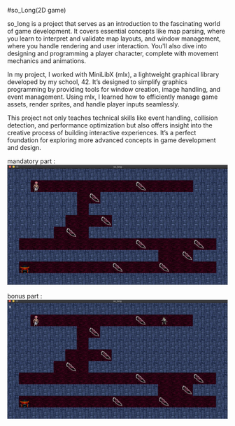 #so_Long(2D game)

so_long is a project that serves as an introduction to the fascinating world of game development. It covers essential concepts like map parsing, where you learn to interpret and validate map layouts, and window management, where you handle rendering and user interaction. You'll also dive into designing and programming a player character, complete with movement mechanics and animations.

In my project, I worked with MiniLibX (mlx), a lightweight graphical library developed by my school, 42. It’s designed to simplify graphics programming by providing tools for window creation, image handling, and event management. Using mlx, I learned how to efficiently manage game assets, render sprites, and handle player inputs seamlessly.

This project not only teaches technical skills like event handling, collision detection, and performance optimization but also offers insight into the creative process of building interactive experiences. It’s a perfect foundation for exploring more advanced concepts in game development and design.

mandatory part :
![image alt](https://github.com/iamreda01/so_long-2D-game-/blob/d2b6cc440e3f8a434855b81f165e7e09d345da3f/Screen%20Shot%202025-01-27%20at%2012.21.23%20PM.png)

bonus part :
![image alt](https://github.com/iamreda01/so_long-2D-game-/blob/15c26803d0d9e52ffcfd238669e1ee3a396edc7a/Screen%20Shot%202025-01-27%20at%2012.28.37%20PM.png)
